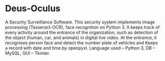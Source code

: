 # Deus-Oculus
A Security Surveillance Software.
This security system implements image processing (Tesseract-OCR), face recognition on Python 3. 
It keeps track of every activity around the entrance of the organization, such as detection of the object (human, car, and animals) in digital live video. 
At the entrance, it recognises person face and detect the number plate of vehicles and Keeps a record with date and time by openpyxl.
Language used – Python 3, DB – MySQL, GUI – Tkinter.
